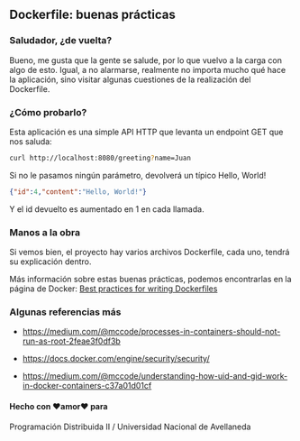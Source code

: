 ## Dockerfile: buenas prácticas

### Saludador, ¿de vuelta?

Bueno, me gusta que la gente se salude, por lo que vuelvo a la carga con algo de esto. 
Igual, a no alarmarse, realmente no importa mucho qué hace la aplicación, sino visitar algunas cuestiones de la realización del Dockerfile.


### ¿Cómo probarlo?

Esta aplicación es una simple API HTTP que levanta un endpoint GET que nos saluda:
```bash
curl http://localhost:8080/greeting?name=Juan
```

Si no le pasamos ningún parámetro, devolverá un típico Hello, World!
```json
{"id":4,"content":"Hello, World!"}
```

Y el id devuelto es aumentado en 1 en cada llamada.

### Manos a la obra

Si vemos bien, el proyecto hay varios archivos Dockerfile, cada uno, tendrá su explicación dentro.

Más información sobre estas buenas prácticas, podemos encontrarlas en la página de Docker: [Best practices for writing Dockerfiles](https://docs.docker.com/develop/develop-images/dockerfile_best-practices/#dockerfile-instructions) 

### Algunas referencias más

- https://medium.com/@mccode/processes-in-containers-should-not-run-as-root-2feae3f0df3b

- https://docs.docker.com/engine/security/security/

- https://medium.com/@mccode/understanding-how-uid-and-gid-work-in-docker-containers-c37a01d01cf

#### Hecho con ❤️amor❤️ para

Programación Distribuida II / Universidad Nacional de Avellaneda
